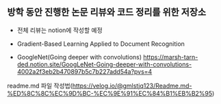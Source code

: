 ## 방학 동안 진행한 논문 리뷰와 코드 정리를 위한 저장소
+ 전체 리뷰는 notion에 작성할 예정
+ Gradient-Based Learning Applied to Document Recognition

+ GoogleNet(Going deeper with convolutions)
https://marsh-tarn-ded.notion.site/GoogLeNet-Going-deeper-with-convolutions-4002a2f3eb2b470897b5c7b227add54a?pvs=4




readme.md 파일 작성법(https://velog.io/@gmlstjq123/Readme.md-%ED%8C%8C%EC%9D%BC-%EC%9E%91%EC%84%B1%EB%B2%95)
